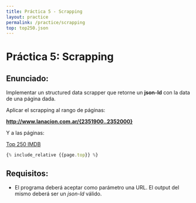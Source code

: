 ```yaml
---
title: Práctica 5 - Scrapping
layout: practice
permalink: /practice/scrapping
top: top250.json
---
```


# Práctica 5: Scrapping

## Enunciado:
Implementar un structured data scrapper que retorne un **json-ld** con la data de una página dada.

Aplicar el scrapping al rango de páginas:

**http://www.lanacion.com.ar/{2351900..2352000}**

Y a las páginas:

[Top 250 IMDB](/{{page.top}})

```javascript
{% include_relative {{page.top}} %}
```

## Requisitos:
- El programa deberá aceptar como parámetro una URL. El output del mismo deberá ser un *json-ld* válido.
